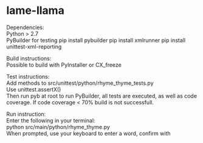 # lame-llama

Dependencies:   
Python > 2.7   
PyBuilder for testing
pip install pybuilder
pip install xmlrunner
pip install unittest-xml-reporting

Build instructions:   
Possible to build with PyInstaller or CX_freeze   


Test instructions:   
Add methods to src/unittest/python/rhyme_thyme_tests.py   
Use unittest.assertX()   
Then run pyb at root to run PyBuilder, all tests are executed, as well as code coverage. If code coverage < 70% build is not successfull.

Run instruction:   
Enter the following in your terminal:   
python src/main/python/rhyme_thyme.py   
When prompted, use your keyboard to enter a word, confirm with <ENTER>   


